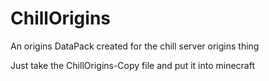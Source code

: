 # ChillOrigins
 An origins DataPack created for the chill server origins thing

Just take the ChillOrigins-Copy file and put it into minecraft
